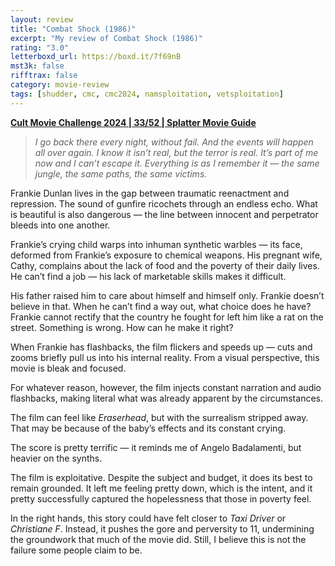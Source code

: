 ```yaml
---
layout: review
title: "Combat Shock (1986)"
excerpt: "My review of Combat Shock (1986)"
rating: "3.0"
letterboxd_url: https://boxd.it/7f69nB
mst3k: false
rifftrax: false
category: movie-review
tags: [shudder, cmc, cmc2024, namsploitation, vetsploitation]
---
```


<b><a href="https://boxd.it/rIGbC/detail" target="_blank" rel="noopener">Cult Movie Challenge 2024 | 33/52 | Splatter Movie Guide</a></b>

<blockquote><i>I go back there every night, without fail. And the events will happen all over again. I know it isn’t real, but the terror is real. It’s part of me now and I can’t escape it. Everything is as I remember it — the same jungle, the same paths, the same victims.</i></blockquote>

Frankie Dunlan lives in the gap between traumatic reenactment and repression. The sound of gunfire ricochets through an endless echo. What is beautiful is also dangerous — the line between innocent and perpetrator bleeds into one another.

Frankie’s crying child warps into inhuman synthetic warbles — its face, deformed from Frankie’s exposure to chemical weapons. His pregnant wife, Cathy, complains about the lack of food and the poverty of their daily lives. He can’t find a job — his lack of marketable skills makes it difficult.

His father raised him to care about himself and himself only. Frankie doesn’t believe in that. When he can’t find a way out, what choice does he have? Frankie cannot rectify that the country he fought for left him like a rat on the street. Something is wrong. How can he make it right?

When Frankie has flashbacks, the film flickers and speeds up — cuts and zooms briefly pull us into his internal reality. From a visual perspective, this movie is bleak and focused.

For whatever reason, however, the film injects constant narration and audio flashbacks, making literal what was already apparent by the circumstances.

The film can feel like <i>Eraserhead</i>, but with the surrealism stripped away. That may be because of the baby’s effects and its constant crying.

The score is pretty terrific — it reminds me of Angelo Badalamenti, but heavier on the synths.

The film is exploitative. Despite the subject and budget, it does its best to remain grounded. It left me feeling pretty down, which is the intent, and it pretty successfully captured the hopelessness that those in poverty feel.

In the right hands, this story could have felt closer to <i>Taxi Driver</i> or <i>Christiane F</i>. Instead, it pushes the gore and perversity to 11, undermining the groundwork that much of the movie did. Still, I believe this is not the failure some people claim to be.
